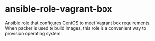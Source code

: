 ansible-role-vagrant-box
========================

Ansible role that configures CentOS to meet Vagrant box requirements.
When packer is used to build images, this role is a convenient way to provision operating system.
